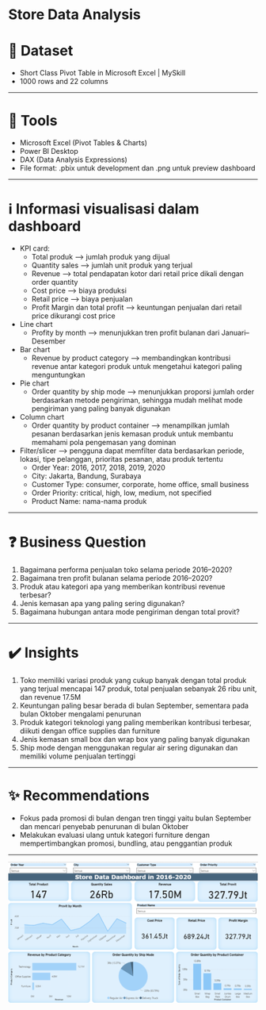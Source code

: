 # Store Data Analysis

# 📂 Dataset
- Short Class Pivot Table in Microsoft Excel | MySkill
- 1000 rows and 22 columns
---
# 🧰 Tools
- Microsoft Excel (Pivot Tables & Charts)
- Power BI Desktop
- DAX (Data Analysis Expressions)
- File format: .pbix untuk development dan .png untuk preview dashboard
---
# ℹ️ Informasi visualisasi dalam dashboard
- KPI card:
  - Total produk --> jumlah produk yang dijual
  - Quantity sales --> jumlah unit produk yang terjual
  - Revenue --> total pendapatan kotor dari retail price dikali dengan order quantity
  - Cost price --> biaya produksi
  - Retail price --> biaya penjualan
  - Profit Margin dan total profit --> keuntungan penjualan dari retail price dikurangi cost price
- Line chart
  - Profity by month --> menunjukkan tren profit bulanan dari Januari–Desember
- Bar chart
  - Revenue by product category --> membandingkan kontribusi revenue antar kategori produk untuk mengetahui kategori paling menguntungkan
- Pie chart
  - Order quantity by ship mode --> menunjukkan proporsi jumlah order berdasarkan metode pengiriman, sehingga mudah melihat mode pengiriman yang paling banyak digunakan
- Column chart
  - Order quantity by product container --> menampilkan jumlah pesanan berdasarkan jenis kemasan produk untuk membantu memahami pola pengemasan yang dominan
- Filter/slicer --> pengguna dapat memfilter data berdasarkan periode, lokasi, tipe pelanggan, prioritas pesanan, atau produk tertentu
  - Order Year: 2016, 2017, 2018, 2019, 2020
  - City: Jakarta, Bandung, Surabaya
  - Customer Type: consumer, corporate, home office, small business
  - Order Priority: critical, high, low, medium, not specified
  - Product Name: nama-nama produk 
---
# ❓ Business Question
1. Bagaimana performa penjualan toko selama periode 2016–2020?
2. Bagaimana tren profit bulanan selama periode 2016–2020?
3. Produk atau kategori apa yang memberikan kontribusi revenue terbesar?
4. Jenis kemasan apa yang paling sering digunakan?
5. Bagaimana hubungan antara mode pengiriman dengan total provit?
---
# ✔️ Insights
1. Toko memiliki variasi produk yang cukup banyak dengan total produk yang terjual mencapai 147 produk, total penjualan sebanyak 26 ribu unit, dan revenue 17.5M
2. Keuntungan paling besar berada di bulan September, sementara pada bulan Oktober mengalami penurunan
3. Produk kategori teknologi yang paling memberikan kontribusi terbesar, diikuti dengan office supplies dan furniture
4. Jenis kemasan small box dan wrap box yang paling banyak digunakan
5. Ship mode dengan menggunakan regular air sering digunakan dan memiliki volume penjualan tertinggi
---
# ✨ Recommendations
- Fokus pada promosi di bulan dengan tren tinggi yaitu bulan September dan mencari penyebab penurunan di bulan Oktober
- Melakukan evaluasi ulang untuk kategori furniture dengan mempertimbangkan promosi, bundling, atau penggantian produk
---
![alt text](https://github.com/adventaa/Projek_Store-Data-Analysis/blob/main/Dashboard.png?raw=true)
